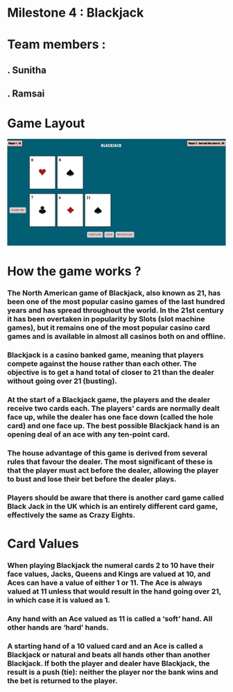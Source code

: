 # Milestone 4 : Blackjack

# Team members :
##             . Sunitha
##             . Ramsai

# Game Layout 

![Image description](images/ui.png)

# How the game works ?
### The North American game of Blackjack, also known as 21, has been one of the most popular casino games of the last hundred years and has spread throughout the world. In the 21st century it has been overtaken in popularity by Slots (slot machine games), but it remains one of the most popular casino card games and is available in almost all casinos both on and offline.

### Blackjack is a casino banked game, meaning that players compete against the house rather than each other. The objective is to get a hand total of closer to 21 than the dealer without going over 21 (busting).

### At the start of a Blackjack game, the players and the dealer receive two cards each. The players' cards are normally dealt face up, while the dealer has one face down (called the hole card) and one face up. The best possible Blackjack hand is an opening deal of an ace with any ten-point card.

### The house advantage of this game is derived from several rules that favour the dealer. The most significant of these is that the player must act before the dealer, allowing the player to bust and lose their bet before the dealer plays.

### Players should be aware that there is another card game called Black Jack in the UK which is an entirely different card game, effectively the same as Crazy Eights.

# Card Values

### When playing Blackjack the numeral cards 2 to 10 have their face values, Jacks, Queens and Kings are valued at 10, and Aces can have a value of either 1 or 11. The Ace is always valued at 11 unless that would result in the hand going over 21, in which case it is valued as 1.

### Any hand with an Ace valued as 11 is called a ‘soft’ hand. All other hands are ‘hard’ hands.

### A starting hand of a 10 valued card and an Ace is called a Blackjack or natural and beats all hands other than another Blackjack. If both the player and dealer have Blackjack, the result is a push (tie): neither the player nor the bank wins and the bet is returned to the player.


